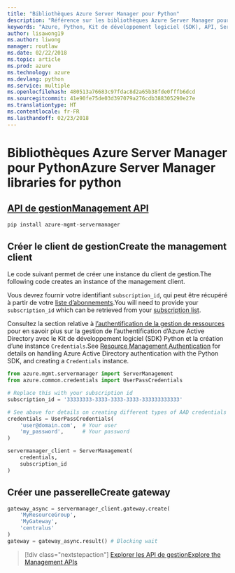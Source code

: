 ```yaml
---
title: "Bibliothèques Azure Server Manager pour Python"
description: "Référence sur les bibliothèques Azure Server Manager pour Python"
keywords: "Azure, Python, Kit de développement logiciel (SDK), API, Server Manager"
author: lisawong19
ms.author: liwong
manager: routlaw
ms.date: 02/22/2018
ms.topic: article
ms.prod: azure
ms.technology: azure
ms.devlang: python
ms.service: multiple
ms.openlocfilehash: 480513a76683c97fdac8d2a65b38fde0fffb6dcd
ms.sourcegitcommit: 41e90fe75de03d397079a276cdb388305290e27e
ms.translationtype: HT
ms.contentlocale: fr-FR
ms.lasthandoff: 02/23/2018
---
```

# <a name="azure-server-manager-libraries-for-python"></a><span data-ttu-id="aff6f-104">Bibliothèques Azure Server Manager pour Python</span><span class="sxs-lookup"><span data-stu-id="aff6f-104">Azure Server Manager libraries for python</span></span>

## <a name="management-apipythonapioverviewazureservermanagermanagement"></a>[<span data-ttu-id="aff6f-105">API de gestion</span><span class="sxs-lookup"><span data-stu-id="aff6f-105">Management API</span></span>](/python/api/overview/azure/servermanager/management)

```bash
pip install azure-mgmt-servermanager
```

## <a name="create-the-management-client"></a><span data-ttu-id="aff6f-106">Créer le client de gestion</span><span class="sxs-lookup"><span data-stu-id="aff6f-106">Create the management client</span></span>

<span data-ttu-id="aff6f-107">Le code suivant permet de créer une instance du client de gestion.</span><span class="sxs-lookup"><span data-stu-id="aff6f-107">The following code creates an instance of the management client.</span></span>

<span data-ttu-id="aff6f-108">Vous devrez fournir votre identifiant ``subscription_id``, qui peut être récupéré à partir de votre [liste d’abonnements](https://manage.windowsazure.com/#Workspaces/AdminTasks/SubscriptionMapping).</span><span class="sxs-lookup"><span data-stu-id="aff6f-108">You will need to provide your ``subscription_id`` which can be retrieved from your [subscription list](https://manage.windowsazure.com/#Workspaces/AdminTasks/SubscriptionMapping).</span></span>

<span data-ttu-id="aff6f-109">Consultez la section relative à [l’authentification de la gestion de ressources](/python/azure/python-sdk-azure-authenticate) pour en savoir plus sur la gestion de l’authentification d’Azure Active Directory avec le Kit de développement logiciel (SDK) Python et la création d’une instance ``Credentials``.</span><span class="sxs-lookup"><span data-stu-id="aff6f-109">See [Resource Management Authentication](/python/azure/python-sdk-azure-authenticate) for details on handling Azure Active Directory authentication with the Python SDK, and creating a ``Credentials`` instance.</span></span>

```python
from azure.mgmt.servermanager import ServerManagement
from azure.common.credentials import UserPassCredentials

# Replace this with your subscription id
subscription_id = '33333333-3333-3333-3333-333333333333'

# See above for details on creating different types of AAD credentials
credentials = UserPassCredentials(
    'user@domain.com',  # Your user
    'my_password',      # Your password
)

servermanager_client = ServerManagement(
    credentials,
    subscription_id
)
``` 

## <a name="create-gateway"></a><span data-ttu-id="aff6f-110">Créer une passerelle</span><span class="sxs-lookup"><span data-stu-id="aff6f-110">Create gateway</span></span>
```python
gateway_async = servermanager_client.gateway.create(
    'MyResourceGroup',
    'MyGateway',
    'centralus'
)
gateway = gateway_async.result() # Blocking wait
```

> [!div class="nextstepaction"]
> [<span data-ttu-id="aff6f-111">Explorer les API de gestion</span><span class="sxs-lookup"><span data-stu-id="aff6f-111">Explore the Management APIs</span></span>](/python/api/overview/azure/servermanager/management)